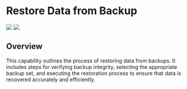 # Restore Data from Backup
![](https://img.shields.io/badge/Phase-Recovery_%28P0005%29-blue)&nbsp;![](https://img.shields.io/badge/Category-General-blue)
## Overview
This capability outlines the process of restoring data from backups. It includes steps for verifying backup integrity, selecting the appropriate backup set, and executing the restoration process to ensure that data is recovered accurately and efficiently.